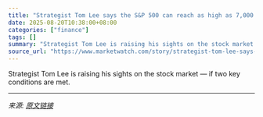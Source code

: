 ```yaml
---
title: "Strategist Tom Lee says the S&P 500 can reach as high as 7,000 — if two conditions are met"
date: 2025-08-20T10:38:00+08:00
categories: ["finance"]
tags: []
summary: "Strategist Tom Lee is raising his sights on the stock market — if two key conditions are met."
source_url: "https://www.marketwatch.com/story/strategist-tom-lee-says-the-s-p-500-can-reach-as-high-as-7-000-if-two-conditions-are-met-e1ef97d3?mod=mw_rss_topstories"
---
```


Strategist Tom Lee is raising his sights on the stock market — if two key conditions are met.

---

*来源: [原文链接](https://www.marketwatch.com/story/strategist-tom-lee-says-the-s-p-500-can-reach-as-high-as-7-000-if-two-conditions-are-met-e1ef97d3?mod=mw_rss_topstories)*
